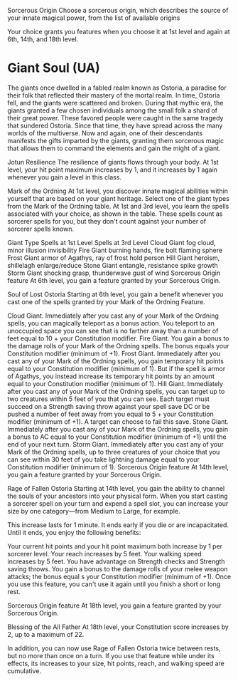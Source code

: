
Sorcerous Origin
Choose a sorcerous origin, which describes the source of your innate magical power, from the list of available origins

Your choice grants you features when you choose it at 1st level and again at 6th, 14th, and 18th level.

# Giant Soul (UA)
The giants once dwelled in a fabled realm known as Ostoria, a paradise for their folk that reflected their mastery of the mortal realm. In time, Ostoria fell, and the giants were scattered and broken. During that mythic era, the giants granted a few chosen individuals among the small folk a shard of their great power. These favored people were caught in the same tragedy that sundered Ostoria. Since that time, they have spread across the many worlds of the multiverse. Now and again, one of their descendants manifests the gifts imparted by the giants, granting them sorcerous magic that allows them to command the elements and gain the might of a giant.

Jotun Resilience
The resilience of giants flows through your body. At 1st level, your hit point maximum increases by 1, and it increases by 1 again whenever you gain a level in this class.

Mark of the Ordning
At 1st level, you discover innate magical abilities within yourself that are based on your giant heritage. Select one of the giant types from the Mark of the Ordning table. At 1st and 3rd level, you learn the spells associated with your choice, as shown in the table. These spells count as sorcerer spells for you, but they don't count against your number of sorcerer spells known.

Giant Type	Spells at 1st Level	Spells at 3rd Level
Cloud Giant	fog cloud, minor illusion	invisibility
Fire Giant	burning hands, fire bolt	flaming sphere
Frost Giant	armor of Agathys, ray of frost	hold person
Hill Giant	heroism, shillelagh	enlarge/reduce
Stone Giant	entangle, resistance	spike growth
Storm Giant	shocking grasp, thunderwave	gust of wind
Sorcerous Origin feature
At 6th level, you gain a feature granted by your Sorcerous Origin.

Soul of Lost Ostoria
Starting at 6th level, you gain a benefit whenever you cast one of the spells granted by your Mark of the Ordning Feature.

Cloud Giant. Immediately after you cast any of your Mark of the Ordning spells, you can magically teleport as a bonus action. You teleport to an unoccupied space you can see that is no farther away than a number of feet equal to 10 + your Constitution modifier.
Fire Giant. You gain a bonus to the damage rolls of your Mark of the Ordning spells. The bonus equals your Constitution modifier (minimum of +1).
Frost Giant. Immediately after you cast any of your Mark of the Ordning spells, you gain temporary hit points equal to your Constitution modifier (minimum of 1). But if the spell is armor of Agathys, you instead increase its temporary hit points by an amount equal to your Constitution modifier (minimum of 1).
Hill Giant. Immediately after you cast any of your Mark of the Ordning spells, you can target up to two creatures within 5 feet of you that you can see. Each target must succeed on a Strength saving throw against your spell save DC or be pushed a number of feet away from you equal to 5 + your Constitution modifier (minimum of +1). A target can choose to fail this save.
Stone Giant. Immediately after you cast any of your Mark of the Ordning spells, you gain a bonus to AC equal to your Constitution modifier (minimum of +1) until the end of your next turn.
Storm Giant. Immediately after you cast any of your Mark of the Ordning spells, up to three creatures of your choice that you can see within 30 feet of you take lightning damage equal to your Constitution modifier (minimum of 1).
Sorcerous Origin feature
At 14th level, you gain a feature granted by your Sorcerous Origin.

Rage of Fallen Ostoria
Starting at 14th level, you gain the ability to channel the souls of your ancestors into your physical form. When you start casting a sorcerer spell on your turn and expend a spell slot, you can increase your size by one category—from Medium to Large, for example.

This increase lasts for 1 minute. It ends early if you die or are incapacitated. Until it ends, you enjoy the following benefits:

Your current hit points and your hit point maximum both increase by 1 per sorcerer level.
Your reach increases by 5 feet.
Your walking speed increases by 5 feet.
You have advantage on Strength checks and Strength saving throws.
You gain a bonus to the damage rolls of your melee weapon attacks; the bonus equal s your Constitution modifier (minimum of +1).
Once you use this feature, you can't use it again until you finish a short or long rest.

Sorcerous Origin feature
At 18th level, you gain a feature granted by your Sorcerous Origin.

Blessing of the All Father
At 18th level, your Constitution score increases by 2, up to a maximum of 22.

In addition, you can now use Rage of Fallen Ostoria twice between rests, but no more than once on a turn. If you use that feature while under its effects, its increases to your size, hit points, reach, and walking speed are cumulative.